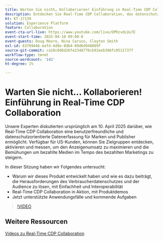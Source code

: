 ```yaml
---
title: Warten Sie nicht… Kollaborieren! Einführung in Real-Time CDP Collaboration
description: Entdecken Sie Real-Time CDP Collaboration, das datenschutzorientierte Lösungen für Marken und Herausgeber anbietet, um die Zielgruppenaktivierung zu verbessern, den Anzeigenumsatz zu maximieren und die Paid-Media-Aktivitäten zu optimieren - komplett mit Produktdemos, Experteneinblicken und anstehenden Anwendungsfällen.
kt: KT-17139
solution: Experience Platform
feature: Collaboration
event-cta-url-live: https://www.youtube.com/live/OPRzvdLUu7E
event-start-time: 2025-04-10 09:00-8
event-guests: Doug Moore, Nina Caruso, Clayton Smith
exl-id: 6376944b-eefd-4d9e-8db4-89d6d948889f
source-git-commit: ca10c0d6d26fe2348776cb92eeb306fc0511737f
workflow-type: tm+mt
source-wordcount: '142'
ht-degree: 1%

---
```


# Warten Sie nicht… Kollaborieren! Einführung in Real-Time CDP Collaboration

Unsere Experten diskutierten ursprünglich am 10. April 2025 darüber, wie Real-Time CDP Collaboration eine benutzerfreundliche und datenschutzorientierte Datenerfassung für Marken und Publisher ermöglicht. Verfügbar für US-Kunden, können Sie Zielgruppen entdecken, aktivieren und messen, um den Anzeigenumsatz zu maximieren und die Bemühungen um bezahlte Medien im Tempo des bezahlten Marketings zu steigern.

In dieser Sitzung haben wir Folgendes untersucht:

* Warum wir dieses Produkt entwickelt haben und wie es dazu beiträgt, die Herausforderungen des Verbraucherdatenschutzes und der Audience zu lösen, mit Einfachheit und Interoperabilität
* Real-Time CDP Collaboration in Aktion, mit Produktdemos
* Jetzt unterstützte Anwendungsfälle und kommende Aufgaben

>[!VIDEO](https://video.tv.adobe.com/v/3457557/?quality=12&learn=on)
<!-- 
**Continue the discussion on the Experience League [Community Post.](https://experienceleaguecommunities.adobe.com/t5/adobe-experience-platform/adobe-experience-league-live-unlocking-operational-insights-with/td-p/738208){target="_blank"}** 
-->

## Weitere Ressourcen

[Videos zu Real-Time CDP Collaboration](https://experienceleague.adobe.com/en/docs/platform-learn/tutorials/collaboration/real-time-cdp-collaboration-overview)
